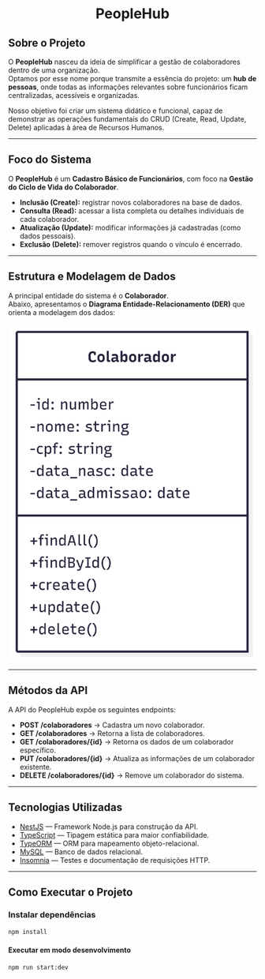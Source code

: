 <h1 align="center">PeopleHub</h1>

## Sobre o Projeto  

O **PeopleHub** nasceu da ideia de simplificar a gestão de colaboradores dentro de uma organização.  
Optamos por esse nome porque transmite a essência do projeto: um **hub de pessoas**, onde todas as informações relevantes sobre funcionários ficam centralizadas, acessíveis e organizadas.  

Nosso objetivo foi criar um sistema didático e funcional, capaz de demonstrar as operações fundamentais do CRUD (Create, Read, Update, Delete) aplicadas à área de Recursos Humanos.  

---

## Foco do Sistema  

O **PeopleHub** é um **Cadastro Básico de Funcionários**, com foco na **Gestão do Ciclo de Vida do Colaborador**.  

- **Inclusão (Create):** registrar novos colaboradores na base de dados.  
- **Consulta (Read):** acessar a lista completa ou detalhes individuais de cada colaborador.  
- **Atualização (Update):** modificar informações já cadastradas (como dados pessoais).  
- **Exclusão (Delete):** remover registros quando o vínculo é encerrado.  

---

## Estrutura e Modelagem de Dados  

A principal entidade do sistema é o **Colaborador**.  
Abaixo, apresentamos o **Diagrama Entidade-Relacionamento (DER)** que orienta a modelagem dos dados:  

![DER - Colaborador](https://github.com/grupo-03-turma-javascript-09/PeopleHub/blob/7c32558a1d8bcda50d6b6e4db1476be4843eebbc/img/Diagrama%20Der.png)  

---

## Métodos da API  

A API do PeopleHub expõe os seguintes endpoints:  

- **POST /colaboradores** → Cadastra um novo colaborador.  
- **GET /colaboradores** → Retorna a lista de colaboradores.  
- **GET /colaboradores/{id}** → Retorna os dados de um colaborador específico.  
- **PUT /colaboradores/{id}** → Atualiza as informações de um colaborador existente.  
- **DELETE /colaboradores/{id}** → Remove um colaborador do sistema.  

---

## Tecnologias Utilizadas  

- [NestJS](https://nestjs.com/) — Framework Node.js para construção da API.  
- [TypeScript](https://www.typescriptlang.org/) — Tipagem estática para maior confiabilidade.  
- [TypeORM](https://typeorm.io/) — ORM para mapeamento objeto-relacional.  
- [MySQL](https://www.mysql.com/) — Banco de dados relacional.  
- [Insomnia](https://insomnia.rest/) — Testes e documentação de requisições HTTP.  

---

## Como Executar o Projeto  


### Instalar dependências
```bash
npm install
```

#### Executar em modo desenvolvimento
```bash
npm run start:dev
```

